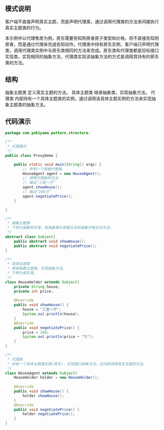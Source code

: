## 模式说明
客户端不直接声明真实主题，而是声明代理类，通过调用代理类的方法来间接执行真实主题类的行为。
​

本示例中以代理售房为例，房东需要告知购房者房子类型和价格，但不直接告知购房者，而是通过代理来完成告知动作。代理类中持有房东实例，客户端只声明代理类，调用代理类实例中与房东类相同的方法来完成。房东类和代理类都是目标接口实现类，实现相同的抽象方法，代理类实现该抽象方法的方式是调用其持有的房东类的方法。
​

## 结构
抽象主题类
  定义真实主题的方法。
具体主题类
  继承抽象类，实现抽象方法。
代理类
  内部持有一个具体主题类的实例，通过调用该具体主题实例的方法来实现抽象主题类的抽象方法。
​

## 代码演示
```java
package com.yukiyama.pattern.structure;

/**
 * 代理模式
 */
public class ProxyDemo {

    public static void main(String[] args) {
        // 声明一个房屋代理类
        HouseAgent agent = new HouseAgent();
        // 调用代理类的方法
        // 输出“三室一厅”
        agent.showHouse();
        // 输出“100万”
        agent.negotiatePrice();
    }

}

/**
 * 抽象主题类
 * 下例为抽象房东类，有抽象展示房屋方法和抽象价格交涉方法。
 */
abstract class Subject{
    public abstract void showHouse();
    public abstract void negotiatePrice();
}

/**
 * 具体主题类
 * 继承抽象主题类，实现抽象方法。
 * 下例为房东类。
 */
class HouseHolder extends Subject{
    private String house;
    private int price;
    
    @Override
    public void showHouse() {
        house = "三室一厅";
        System.out.println(house);
    }
    @Override
    public void negotiatePrice() {
        price = 100;
        System.out.println(price + "万");
    }
}

/**
 * 代理类
 * 持有一个具体主题类实例(房东)，实现接口抽象方法，在内部调用真实主题的方法。
 */
class HouseAgent extends Subject{
    HouseHolder holder = new HouseHolder();
    
    @Override
    public void showHouse() {
        holder.showHouse();
    }
    @Override
    public void negotiatePrice() {
        holder.negotiatePrice();
    }
}
```
